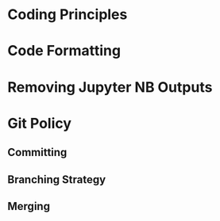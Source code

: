 # Coding Principles

# Code Formatting

# Removing Jupyter NB Outputs

# Git Policy

## Committing
## Branching Strategy 

## Merging